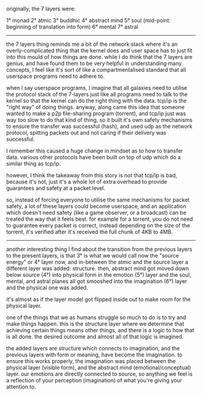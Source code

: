 originally, the 7 layers were:

1° monad
2° atmic
3° buddhic
4° abstract mind
5° soul (mid-point: beginning of translation into form)
6° mental
7° astral

---

the 7 layers thing reminds me a bit of the network stack where it's an overly-complicated thing that the kernel does and user space has to just fit into this mould of how things are done. while I do think that the 7 layers are genius, and have found them to be very helpful in understanding many concepts, I feel like it's sort of like a compartmentalised standard that all userspace programs need to adhere to.

when I say userspace programs, I imagine that all galaxies need to utilise the protocol stack of the 7-layers just like all programs need to talk to the kernel so that the kernel can do the right thing with the data. tcp/ip is the "right way" of doing things. anyway, along came this idea that someone wanted to make a p2p file-sharing program (torrent), and tcp/ip just was way too slow to do that kind of thing, so it built it's own safety mechanisms to ensure the transfer was successful (hash), and used udp as the network protocol, spitting packets out and not caring if their delivery was successful.

I remember this caused a huge change in mindset as to how to transfer data. various other protocols have been built on top of udp which do a similar thing as tcp/ip.

however, I think the takeaway from this story is not that tcp/ip is bad, because it's not, just it's a whole lot of extra overhead to provide guarantees and safety at a packet level.

so, instead of forcing everyone to utilise the same mechanisms for packet safety, a lot of these layers could become userspace, and an application which doesn't need safety (like a game observer, or a broadcast) can be treated the way that it feels best. for example for a torrent, you do not need to guarantee every packet is correct, instead depending on the size of the torrent, it's verified after it's received the full chunk of 4KB to 4MB.

---

another interesting thing I find about the transition from the previous layers to the present layers, is that 3° is what we would call now the "source energy" or 4° layer now, and in-between the atmic and the source layer a different layer was added: structure. then, abstract mind got moved down below source (4°) into physical form in the emotion (5°) layer and the soul, mental, and astral planes all got smooshed into the imagination (6°) layer and the physical one was added.

it's almost as if the layer model got flipped inside out to make room for the physical layer.

one of the things that we as humans struggle so much to do is to try and make things happen. this is the structure layer where we determine that achieving certain things means other things, and there is a logic to how that is all done. the desired outcome and almost all of that logic is imagined.

the added layers are structure which connects to imagination, and the previous layers with form or meaning, have become the imagination. to ensure this works properly, the imagination was placed between the physical layer (visible form), and the abstract mind (emotional/conceptual) layer. our emotions are directly connected to source, so anything we feel is a reflection of your perception (imagination) of what you're giving your attention to.
